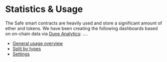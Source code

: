 # Statistics & Usage

The Safe smart contracts are heavily used and store a significant amount of ether and tokens. We have been creating the following dashboards based on on-chain data via [Dune Analytics](https://www.duneanalytics.com): ....

* [General usage overview](https://explore.duneanalytics.com/dashboard/gnosis-safe\_2)
* [Split by types](https://explore.duneanalytics.com/dashboard/gnosis-safe---split-by-safe-types)
* [Settings](https://explore.duneanalytics.com/dashboard/gnosis-safe---versions)
